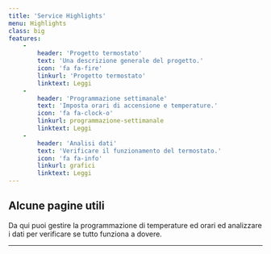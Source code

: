 ```yaml
---
title: 'Service Highlights'
menu: Highlights
class: big
features:
    -
        header: 'Progetto termostato'
        text: 'Una descrizione generale del progetto.'
        icon: 'fa fa-fire'
        linkurl: 'Progetto termostato'
        linktext: Leggi
    -
        header: 'Programmazione settimanale'
        text: 'Imposta orari di accensione e temperature.'
        icon: 'fa fa-clock-o'
        linkurl: programmazione-settimanale
        linktext: Leggi
    -
        header: 'Analisi dati'
        text: 'Verificare il funzionamento del termostato.'
        icon: 'fa fa-info'
        linkurl: grafici
        linktext: Leggi
---
```


## Alcune pagine utili

Da qui puoi gestire la programmazione di temperature ed orari ed analizzare i dati per verificare se tutto funziona a dovere.
___